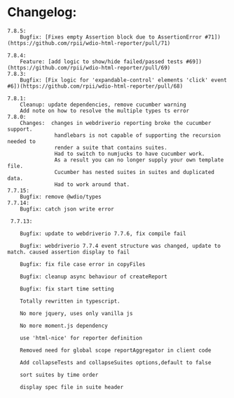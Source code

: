 # Changelog:  
    7.8.5:
        Bugfix: [Fixes empty Assertion block due to AssertionError #71])(https://github.com/rpii/wdio-html-reporter/pull/71)

    7.8.4:
        Feature: [add logic to show/hide failed/passed tests #69])(https://github.com/rpii/wdio-html-reporter/pull/69)
    7.8.3:
        Bugfix: [Fix logic for 'expandable-control' elements 'click' event #6])(https://github.com/rpii/wdio-html-reporter/pull/68)

    7.8.1:
        Cleanup: update dependencies, remove cucumber warning 
        Add note on how to resolve the multiple types ts error
    7.8.0:
        Changes:  changes in webdriverio reporting broke the cucumber support.
                   handlebars is not capable of supporting the recursion needed to 
                   render a suite that contains suites.
                   Had to switch to numjucks to have cucumber work.
                   As a result you can no longer supply your own template file.
                   Cucumber has nested suites in suites and duplicated data.
                   Had to work around that.
    7.7.15:
        Bugfix: remove @wdio/types  
    7.7.14:
        Bugfix: catch json write error  

     7.7.13:

        Bugfix: update to webdriverio 7.7.6, fix compile fail  
    
        Bugfix: webdriverio 7.7.4 event structure was changed, update to match. caused assertion display to fail  
    
        Bugfix: fix file case error in copyFiles  
    
        Bugfix: cleanup async behaviour of createReport    
    
        Bugfix: fix start time setting
        
        Totally rewritten in typescript.
        
        No more jquery, uses only vanilla js
    
        No more moment.js dependency
    
        use 'html-nice' for reporter definition
        
        Removed need for global scope reportAggregator in client code
    
        Add collapseTests and collapseSuites options,default to false
    
        sort suites by time order
        
        display spec file in suite header